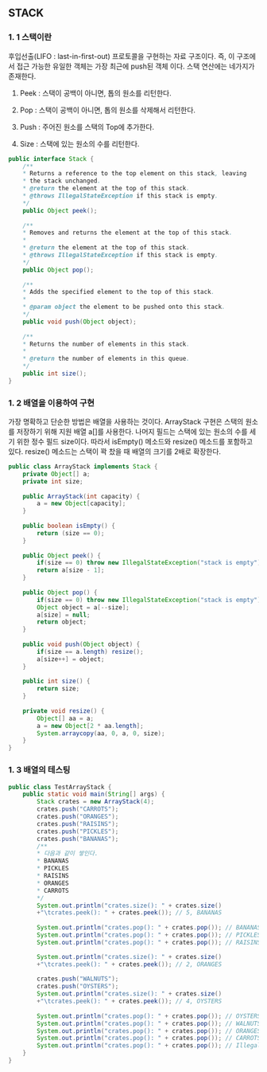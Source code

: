 ## STACK

### 1. 1 스택이란

후입선출(LIFO : last-in-first-out) 프로토콜을 구현하는 자료 구조이다. 즉, 이 구조에서 접근 가능한 유일한 객체는 가장 최근에 push된 객체 이다. 스택 연산에는 네가지가 존재한다. 

1) Peek : 스택이 공백이 아니면, 톱의 원소를 리턴한다. 

2) Pop : 스택이 공백이 아니면, 톱의 원소를 삭제해서 리턴한다. 

3) Push : 주어진 원소를 스택의 Top에 추가한다. 

4) Size : 스택에 있는 원소의 수를 리턴한다. 

```java
public interface Stack {
	/**
    * Returns a reference to the top element on this stack, leaving
    * the stack unchanged.
    * @return the element at the top of this stack.
    * @throws IllegalStateException if this stack is empty.
    */
    public Object peek();
    
    /**
    * Removes and returns the element at the top of this stack.
    * 
    * @return the element at the top of this stack.
    * @throws IllegalStateException if this stack is empty.
    */
    public Object pop();
    
    /**
    * Adds the specified element to the top of this stack.
    * 
    * @param object the element to be pushed onto this stack.
    */
    public void push(Object object);
    
    /**
    * Returns the number of elements in this stack.
    *
    * @return the number of elements in this queue.
    */
    public int size();
}
```

### 1. 2 배열을 이용하여 구현

가장 명확하고 단순한 방법은 배열을 사용하는 것이다. ArrayStack 구현은 스택의 원소를 저장하기 위해 지원 배열 a[]를 사용한다. 나머지 필드는 스택에 있는 원소의 수를 세기 위한 정수 필드 size이다. 따라서 isEmpty() 메소드와 resize() 메소드를 포함하고 있다. resize() 메소드는 스택이 꽉 찼을 때 배열의 크기를 2배로 확장한다. 

```java
public class ArrayStack implements Stack {
    private Object[] a;
    private int size;
    
    public ArrayStack(int capacity) {
        a = new Object[capacity];
    }
    
    public boolean isEmpty() {
        return (size == 0);
    }
    
    public Object peek() {
        if(size == 0) throw new IllegalStateException("stack is empty");
        return a[size - 1];
    }
    
    public Object pop() {
        if(size == 0) throw new IllegalStateException("stack is empty");
        Object object = a[--size];
        a[size] = null;
        return object;
    }
    
    public void push(Object object) {
        if(size == a.length) resize();
        a[size++] = object;
    }
    
    public int size() {
        return size;
	}
    
    private void resize() {
        Object[] aa = a;
        a = new Object[2 * aa.length];
        System.arraycopy(aa, 0, a, 0, size);
    }
}
```

### 1. 3 배열의 테스팅

```java
public class TestArrayStack {
    public static void main(String[] args) {
        Stack crates = new ArrayStack(4);
        crates.push("CARROTS");
        crates.push("ORANGES");
        crates.push("RAISINS");
        crates.push("PICKLES");
        crates.push("BANANAS");
        /**
        * 다음과 같이 쌓인다. 
        * BANANAS
        * PICKLES
        * RAISINS
        * ORANGES
        * CARROTS
        */ 
        System.out.println("crates.size(): " + crates.size() 
        +"\tcrates.peek(): " + crates.peek()); // 5, BANANAS
        
        System.out.println("crates.pop(): " + crates.pop()); // BANANAS 리턴 후 제거
        System.out.println("crates.pop(): " + crates.pop()); // PICKLES 리턴 후 제거
        System.out.println("crates.pop(): " + crates.pop()); // RAISINS 리턴 후 제거

        System.out.println("crates.size(): " + crates.size() 
        +"\tcrates.peek(): " + crates.peek()); // 2, ORANGES
        
        crates.push("WALNUTS");
        crates.push("OYSTERS");
        System.out.println("crates.size(): " + crates.size() 
        +"\tcrates.peek(): " + crates.peek()); // 4, OYSTERS
        
        System.out.println("crates.pop(): " + crates.pop()); // OYSTERS
        System.out.println("crates.pop(): " + crates.pop()); // WALNUTS
        System.out.println("crates.pop(): " + crates.pop()); // ORANGES
        System.out.println("crates.pop(): " + crates.pop()); // CARROTS
        System.out.println("crates.pop(): " + crates.pop()); // IllegalException : empty
    }
}
```


